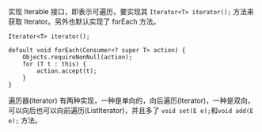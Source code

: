 实现 Iterable 接口，即表示可遍历，要实现其 `Iterator<T> iterator();` 方法来获取 Iterator。另外也默认实现了 forEach 方法。

```
Iterator<T> iterator();

default void forEach(Consumer<? super T> action) {
    Objects.requireNonNull(action);
    for (T t : this) {
        action.accept(t);
    }
}
```

遍历器(iterator) 有两种实现，一种是单向的，向后遍历(Iterator)，一种是双向，可以向后也可以向前遍历(ListIterator)，并且多了 `void set(E e);`和`void add(E e);` 方法。
